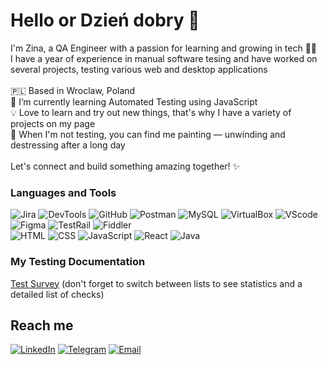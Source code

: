# Hello or Dzień dobry 👋

I'm Zina, a QA Engineer with a passion for learning and growing in tech 👩‍💻 \
I have a year of experience in manual software tesing and have worked on several projects, testing various web and desktop applications \
\
🇵🇱 Based in Wroclaw, Poland \
🌱 I’m currently learning Automated Testing using JavaScript \
💡 Love to learn and try out new things, that's why I have a variety of projects on my page \
🎨 When I'm not testing, you can find me painting — unwinding and destressing after a long day \
\
Let's connect and build something amazing together! ✨

### Languages and Tools

![Jira](https://img.shields.io/badge/Jira-f7f7f7?style=for-the-badge&logo=jira&logoColor=1B72ED)
![DevTools](https://img.shields.io/badge/DevTools-f7f7f7?style=for-the-badge&logo=googlechrome&logoColor=0281F2)
![GitHub](https://img.shields.io/badge/GitHub-f7f7f7?style=for-the-badge&logo=GitHub&logoColor=9656B0)
![Postman](https://img.shields.io/badge/Postman-f7f7f7?style=for-the-badge&logo=Postman&logoColor=F76837)
![MySQL](https://img.shields.io/badge/MySQL-f7f7f7?style=for-the-badge&logo=mysql&logoColor=017979)
![VirtualBox](https://img.shields.io/badge/VirtualBox-f7f7f7?style=for-the-badge&logo=VirtualBox&logoColor=17365E)
![VScode](https://img.shields.io/badge/VScode-f7f7f7?style=for-the-badge&logo=visualstudiocode&logoColor=0175C5)
![Figma](https://img.shields.io/badge/Figma-f7f7f7?style=for-the-badge&logo=Figma&logoColor=F86E5F)
![TestRail](https://img.shields.io/badge/TestRail-f7f7f7?style=for-the-badge&logo=testrail&logoColor=1B72ED)
![Fiddler](https://img.shields.io/badge/Fiddler-f7f7f7?style=for-the-badge&logo=Fiddler&logoColor=1B72ED)\
![HTML](https://img.shields.io/badge/HTML-f7f7f7?style=for-the-badge&logo=HTML5&logoColor=DC4A25)
![CSS](https://img.shields.io/badge/CSS-f7f7f7?style=for-the-badge&logo=CSS3&logoColor=244BDD)
![JavaScript](https://img.shields.io/badge/JavaScript-f7f7f7?style=for-the-badge&logo=JavaScript&logoColor=F7C327)
![React](https://img.shields.io/badge/React-f7f7f7?style=for-the-badge&logo=React&logoColor=03D1F6)
![Java](https://img.shields.io/badge/Java-f7f7f7?style=for-the-badge&logo=Java&logoColor=1B72ED)

### My Testing Documentation

[Test Survey](https://docs.google.com/spreadsheets/d/14Y3pPY9O1p0Ld48i0rbAdQBGFx5geNAKWB0R5hABVMw/edit?usp=sharing) (don't forget to switch between lists to see statistics and a detailed list of checks)

## Reach me

[![LinkedIn](https://img.shields.io/badge/LinkedIn-f7f7f7?style=for-the-badge&logo=LinkedIn&logoColor=0C60BE)](https://www.linkedin.com/in/aivirrne/)
[![Telegram](https://img.shields.io/badge/Telegram-f7f7f7?style=for-the-badge&logo=Telegram&logoColor=31A5DF)](https://t.me/aivirrnez)
[![Email](https://img.shields.io/badge/Email-f7f7f7?style=for-the-badge&logo=gmail&logoColor=E94134)](mailto:zinamishch@gmail.com)

<!--
**aivirrne/aivirrne** is a ✨ _special_ ✨ repository because its `README.md` (this file) appears on your GitHub profile.

Here are some ideas to get you started:

- 🔭 I’m currently working on ...
- 🌱 I’m currently learning ...
- 👯 I’m looking to collaborate on ...
- 🤔 I’m looking for help with ...
- 💬 Ask me about ...
- 📫 How to reach me: ...
- 😄 Pronouns: ...
- ⚡ Fun fact: ...
-->

